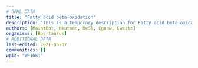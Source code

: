 ```yaml
---
# GPML DATA
title: "Fatty acid beta-oxidation"
description: "This is a temporary description for Fatty acid beta-oxidation"
authors: [MaintBot, Mkutmon, DeSl, Egonw, Eweitz]
organisms: [Bos taurus]
# ADDITIONAL DATA
last-edited: 2021-05-07
communities: []
wpid: "WP1061"
---
```

